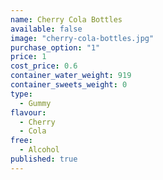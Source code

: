 ```yaml
---
name: Cherry Cola Bottles
available: false
image: "cherry-cola-bottles.jpg"
purchase_option: "1"
price: 1
cost_price: 0.6
container_water_weight: 919
container_sweets_weight: 0
type: 
  - Gummy
flavour: 
  - Cherry
  - Cola
free: 
  - Alcohol
published: true
---
```


